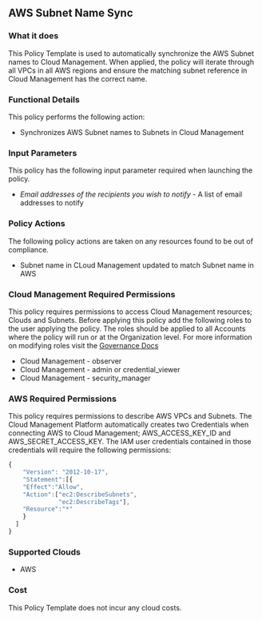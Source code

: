 ## AWS Subnet Name Sync

### What it does

This Policy Template is used to automatically synchronize the AWS Subnet names to Cloud Management.
When applied, the policy will iterate through all VPCs in all AWS regions and ensure the matching subnet reference in Cloud Management has the correct name.

### Functional Details

This policy performs the following action:
- Synchronizes AWS Subnet names to Subnets in Cloud Management

### Input Parameters

This policy has the following input parameter required when launching the policy.
- *Email addresses of the recipients you wish to notify* - A list of email addresses to notify

### Policy Actions

The following policy actions are taken on any resources found to be out of compliance.
- Subnet name in CLoud Management updated to match Subnet name in AWS

### Cloud Management Required Permissions

This policy requires permissions to access Cloud Management resources; Clouds and Subnets.  Before applying this policy add the following roles to the user applying the policy.  The roles should be applied to all Accounts where the policy will run or at the Organization level. For more information on modifying roles visit the [Governance Docs](https://docs.rightscale.com/cm/ref/user_roles.html)

- Cloud Management - observer
- Cloud Management - admin or credential_viewer
- Cloud Management - security_manager

### AWS Required Permissions

This policy requires permissions to describe AWS VPCs and Subnets.
The Cloud Management Platform automatically creates two Credentials when connecting AWS to Cloud Management; AWS_ACCESS_KEY_ID and AWS_SECRET_ACCESS_KEY. The IAM user credentials contained in those credentials will require the following permissions:

```javascript
{
    "Version": "2012-10-17",
    "Statement":[{
    "Effect":"Allow",
    "Action":["ec2:DescribeSubnets",
              "ec2:DescribeTags"],
    "Resource":"*"
    }
  ]
}
```


### Supported Clouds

- AWS

### Cost

This Policy Template does not incur any cloud costs.
